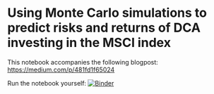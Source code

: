 # Using Monte Carlo simulations to predict risks and returns of DCA investing in the MSCI index

This notebook accompanies the following blogpost:
<https://medium.com/p/481fd1f65024>

Run the notebook yourself:
[![Binder](https://mybinder.org/badge_logo.svg)](https://mybinder.org/v2/gh/din14970/msci_monte_carlo/HEAD)

